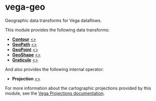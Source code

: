 # vega-geo

Geographic data transforms for Vega dataflows.

This module provides the following data transforms:

- [**Contour**](https://vega.github.io/vega/docs/transforms/contour/) [&lt;&gt;](https://github.com/vega/vega-geo/blob/master/src/Contour.js "Source")
- [**GeoPath**](https://vega.github.io/vega/docs/transforms/geopath/) [&lt;&gt;](https://github.com/vega/vega-geo/blob/master/src/GeoPath.js "Source")
- [**GeoPoint**](https://vega.github.io/vega/docs/transforms/geopoint/) [&lt;&gt;](https://github.com/vega/vega-geo/blob/master/src/GeoPoint.js "Source")
- [**GeoShape**](https://vega.github.io/vega/docs/transforms/geoshape/) [&lt;&gt;](https://github.com/vega/vega-geo/blob/master/src/GeoShape.js "Source")
- [**Graticule**](https://vega.github.io/vega/docs/transforms/graticule/) [&lt;&gt;](https://github.com/vega/vega-geo/blob/master/src/Graticule.js "Source")

And also provides the following internal operator:

- **Projection** [&lt;&gt;](https://github.com/vega/vega-geo/blob/master/src/Projection.js "Source")

For more information about the cartographic projections provided by this
module, see the [Vega Projections documentation](https://vega.github.io/vega/docs/projections/).
